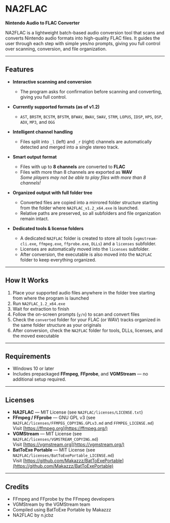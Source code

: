 # NA2FLAC

**Nintendo Audio to FLAC Converter**

NA2FLAC is a lightweight batch-based audio conversion tool that scans and converts Nintendo audio formats into high-quality FLAC files.
It guides the user through each step with simple yes/no prompts, giving you full control over scanning, conversion, and file organization.

---

## Features

- **Interactive scanning and conversion**
  - The program asks for confirmation before scanning and converting, giving you full control.

- **Currently supported formats (as of v1.2)**
  - `AST`, `BRSTM`, `BCSTM`, `BFSTM`, `BFWAV`, `BWAV`, `SWAV`, `STRM`, `LOPUS`, `IDSP`, `HPS`, `DSP`, `ADX`, `MP3`, and `OGG`

- **Intelligent channel handling**
  - Files split into `_l` (left) and `_r` (right) channels are automatically detected and merged into a single stereo track.

- **Smart output format**
  - Files with up to **8 channels** are converted to **FLAC**
  - Files with more than 8 channels are exported as **WAV**      
    *Some players may not be able to play files with more than 8 channels!*

- **Organized output with full folder tree**
  - Converted files are copied into a mirrored folder structure starting from the folder where `NA2FLAC_v1.2_x64.exe` is launched.
  - Relative paths are preserved, so all subfolders and file organization remain intact.

- **Dedicated tools & license folders**
  - A dedicated `NA2FLAC` folder is created to store all tools (`vgmstream-cli.exe`, `ffmpeg.exe`, `ffprobe.exe`, `DLLs`) and a `licenses` subfolder.
  - Licenses are automatically moved into the `licenses` subfolder.
  - After conversion, the executable is also moved into the `NA2FLAC` folder to keep everything organized.

---

## How It Works

1. Place your supported audio files anywhere in the folder tree starting from where the program is launched
2. Run `NA2FLAC_1.2_x64.exe`
3. Wait for extraction to finish
4. Follow the on-screen prompts (`y/n`) to scan and convert files
5. Check the `converted` folder for your FLAC (or WAV) tracks organized in the same folder structure as your originals
6. After conversion, check the `NA2FLAC` folder for tools, DLLs, licenses, and the moved executable

---

## Requirements

- Windows 10 or later
- Includes prepackaged **FFmpeg**, **FFprobe**, and **VGMStream** — no additional setup required.

---

## Licenses

- **NA2FLAC** — MIT License (see `NA2FLAC/licenses/LICENSE.txt`)
- **FFmpeg / FFprobe** — GNU GPL v3 (see `NA2FLAC/licenses/FFMPEG_COPYING.GPLv3.md` and `FFMPEG_LICENSE.md`)      
  Visit [https://ffmpeg.org](https://ffmpeg.org/)
- **VGMStream** — MIT License (see `NA2FLAC/licenses/VGMSTREAM_COPYING.md`)        
  Visit [https://vgmstream.org](https://vgmstream.org/)
- **BatToExe Portable** — MIT License (see `NA2FLAC/licenses/BatToExePortable_LICENSE.md`)        
  Visit [https://github.com/Makazzz/BatToExePortable](https://github.com/Makazzz/BatToExePortable)

---

## Credits

- FFmpeg and FFprobe by the FFmpeg developers
- VGMStream by the VGMStream team
- Compiled using BatToExe Portable by Makazzz
- NA2FLAC by n.jcbz
